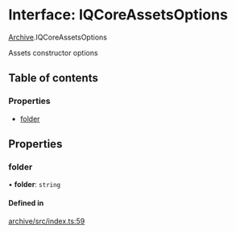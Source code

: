 # Interface: IQCoreAssetsOptions

[Archive](../modules/Archive.md).IQCoreAssetsOptions

Assets constructor options

## Table of contents

### Properties

- [folder](Archive.IQCoreAssetsOptions.md#folder)

## Properties

### folder

• **folder**: `string`

#### Defined in

[archive/src/index.ts:59](https://github.com/iniquitybbs/iniquity/blob/2ba660c/packages/archive/src/index.ts#L59)
